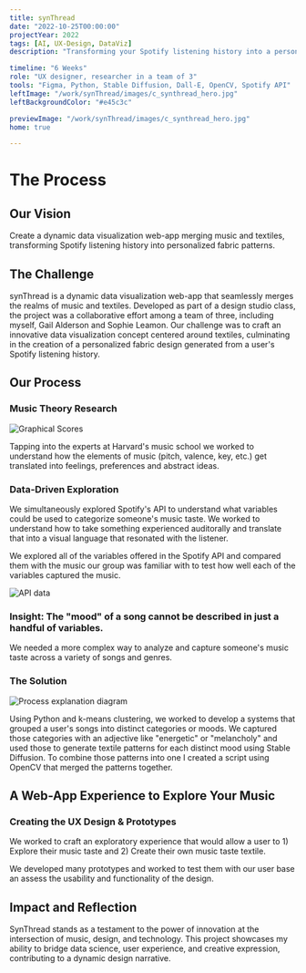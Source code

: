 ```yaml
---
title: synThread
date: "2022-10-25T00:00:00"
projectYear: 2022
tags: [AI, UX-Design, DataViz]
description: "Transforming your Spotify listening history into a personalized textile."

timeline: "6 Weeks"
role: "UX designer, researcher in a team of 3"
tools: "Figma, Python, Stable Diffusion, Dall-E, OpenCV, Spotify API"
leftImage: "/work/synThread/images/c_synthread_hero.jpg"
leftBackgroundColor: "#e45c3c"

previewImage: "/work/synThread/images/c_synthread_hero.jpg"
home: true

---
```

    
# The Process

## Our Vision
Create a dynamic data visualization web-app merging music and textiles, transforming Spotify listening history into personalized fabric patterns.

## The Challenge
synThread is a dynamic data visualization web-app that seamlessly merges the realms of music and textiles. Developed as part of a design studio class, the project was a collaborative effort among a team of three, including myself, Gail Alderson and Sophie Leamon. Our challenge was to craft an innovative data visualization concept centered around textiles, culminating in the creation of a personalized fabric design generated from a user's Spotify listening history.

## Our Process
### Music Theory Research

![Graphical Scores](/work/synThread/images/graphicalscores.png)

Tapping into the experts at Harvard's music school we worked to understand how the elements of music (pitch, valence, key, etc.) get translated into feelings, preferences and abstract ideas.
      
### Data-Driven Exploration
We simultaneously explored Spotify's API to understand what variables could be used to categorize someone's music taste. We worked to understand how to take something experienced auditorally and translate that into a visual language that resonated with the listener.

We explored all of the variables offered in the Spotify API and compared them with the music our group was familiar with to test how well each of the variables captured the music.

![API data](/work/synThread/images/apiexploration.png)

### **Insight: The "mood" of a song cannot be described in just a handful of variables.**

We needed a more complex way to analyze and capture someone's music taste across a variety of songs and genres. 

### The Solution

![Process explanation diagram](/work/synThread/images/process.png)

Using Python and k-means clustering, we worked to develop a systems that grouped a user's songs into distinct categories or moods. We captured those categories with an adjective like "energetic" or "melancholy" and used those to generate textile patterns for each distinct mood using Stable Diffusion. To combine those patterns into one I created a script using OpenCV that merged the patterns together. 

## A Web-App Experience to Explore Your Music

### Creating the UX Design & Prototypes
We worked to craft an exploratory experience that would allow a user to 1) Explore their music taste and 2) Create their own music taste textile. 

We developed many prototypes and worked to test them with our user base an assess the usability and functionality of the design.


## Impact and Reflection
SynThread stands as a testament to the power of innovation at the intersection of music, design, and technology. This project showcases my ability to bridge data science, user experience, and creative expression, contributing to a dynamic design narrative.

